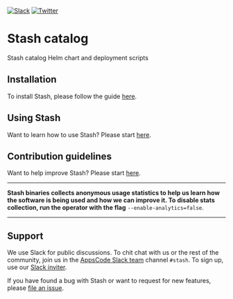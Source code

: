 [![Slack](https://slack.appscode.com/badge.svg)](https://slack.appscode.com)
[![Twitter](https://img.shields.io/twitter/follow/appscodehq.svg?style=social&logo=twitter&label=Follow)](https://twitter.com/intent/follow?screen_name=AppsCodeHQ)

# Stash catalog

Stash catalog Helm chart and deployment scripts

## Installation
To install Stash, please follow the guide [here](https://appscode.com/products/stash/0.8.3/setup/install).

## Using Stash
Want to learn how to use Stash? Please start [here](https://appscode.com/products/stash/0.8.3).

## Contribution guidelines
Want to help improve Stash? Please start [here](https://appscode.com/products/stash/0.8.3/welcome/contributing).

---

**Stash binaries collects anonymous usage statistics to help us learn how the software is being used and how we can improve it. To disable stats collection, run the operator with the flag** `--enable-analytics=false`.

---

## Support
We use Slack for public discussions. To chit chat with us or the rest of the community, join us in the [AppsCode Slack team](https://appscode.slack.com/messages/C8NCX6N23/details/) channel `#stash`. To sign up, use our [Slack inviter](https://slack.appscode.com/).

If you have found a bug with Stash or want to request for new features, please [file an issue](https://github.com/stashed/stash/issues/new).

